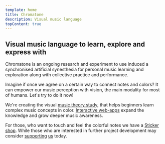 ```yaml
---
template: home
title: Chromatone
description: Visual music language
topContent: true
---
```


<chroma-flower class="mt-16" />

## Visual music language to learn, explore and express with

Chromatone is an ongoing research and experiment to use induced a synchronised artificial synesthesia for personal music learning and exploration along with collective practice and performance.

Imagine if once we agree on a certain way to connect notes and colors? It can empower our music perception with vision, the main modality for most of humans. Let's try to do it now!

We're creating the visual [music theory study](./theory/index.md), that helps beginners learn complex music concepts in color. [Interactive web-apps](./practice/index.md) expand the knowledge and grow deeper music awareness.

For those, who want to touch and feel the colorful notes we have a [Sticker shop](./shop/index.md). While those who are interested in further project development may consider [supporting](./support/index) [us](contacts/index.md) today.

<youtube-embed video="qthKClCRIl0" />
